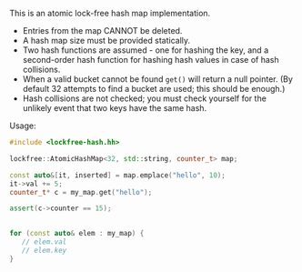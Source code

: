 

This is an atomic lock-free hash map implementation.

  * Entries from the map CANNOT be deleted.
  * A hash map size must be provided statically.
  * Two hash functions are assumed - one for hashing the key, and a second-order hash function for hashing hash values in case of hash collisions.
  * When a valid bucket cannot be found `get()` will return a null pointer. (By default 32 attempts to find a bucket are used; this should be enough.)
  * Hash collisions are not checked; you must check yourself for the unlikely event that two keys have the same hash.
  
Usage:

```c++
#include <lockfree-hash.hh>

lockfree::AtomicHashMap<32, std::string, counter_t> map;

const auto&[it, inserted] = map.emplace("hello", 10);
it->val += 5;
counter_t* c = my_map.get("hello");

assert(c->counter == 15);
                          

for (const auto& elem : my_map) {
   // elem.val
   // elem.key
}
```
